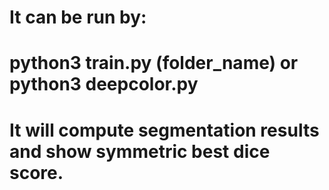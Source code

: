 # It can be run by:
#       python3 train.py (folder_name) or python3 deepcolor.py
# It will compute segmentation results and show symmetric best dice score.
